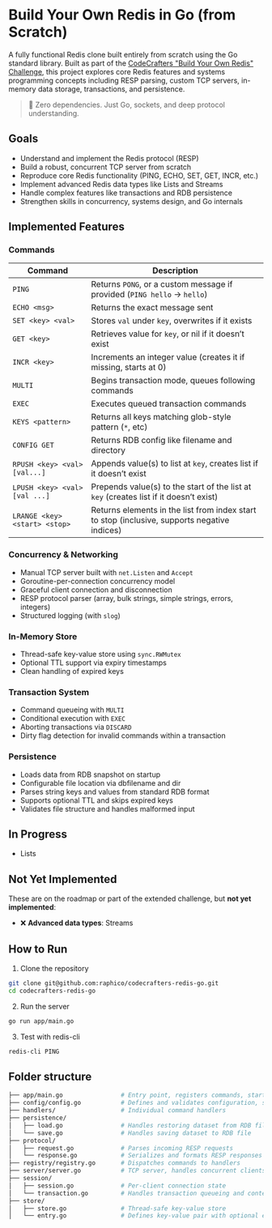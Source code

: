 # Build Your Own Redis in Go (from Scratch)

A fully functional Redis clone built entirely from scratch using the Go standard library. Built as part of the [CodeCrafters "Build Your Own Redis" Challenge](https://codecrafters.io/challenges/redis), this project explores core Redis features and systems programming concepts including RESP parsing, custom TCP servers, in-memory data storage, transactions, and persistence.

> 🚀 Zero dependencies. Just Go, sockets, and deep protocol understanding.

## Goals

- Understand and implement the Redis protocol (RESP)
- Build a robust, concurrent TCP server from scratch
- Reproduce core Redis functionality (PING, ECHO, SET, GET, INCR, etc.)
- Implement advanced Redis data types like Lists and Streams
- Handle complex features like transactions and RDB persistence
- Strengthen skills in concurrency, systems design, and Go internals

## Implemented Features

### Commands

| Command                       | Description                                                                                  |
| ----------------------------- | -------------------------------------------------------------------------------------------- |
| `PING`                        | Returns `PONG`, or a custom message if provided (`PING hello` → `hello`)                     |
| `ECHO <msg>`                  | Returns the exact message sent                                                               |
| `SET <key> <val>`             | Stores `val` under `key`, overwrites if it exists                                            |
| `GET <key>`                   | Retrieves value for `key`, or nil if it doesn’t exist                                        |
| `INCR <key>`                  | Increments an integer value (creates it if missing, starts at 0)                             |
| `MULTI`                       | Begins transaction mode, queues following commands                                           |
| `EXEC`                        | Executes queued transaction commands                                                         |
| `KEYS <pattern>`              | Returns all keys matching glob-style pattern (`*`, etc)                                      |
| `CONFIG GET`                  | Returns RDB config like filename and directory                                               |
| `RPUSH <key> <val> [val...]`  | Appends value(s) to list at `key`, creates list if it doesn’t exist                          |
| `LPUSH <key> <val> [val ...]` | Prepends value(s) to the start of the list at `key` (creates list if it doesn’t exist)       |
| `LRANGE <key> <start> <stop>` | Returns elements in the list from index start to stop (inclusive, supports negative indices) |

### Concurrency & Networking

- Manual TCP server built with `net.Listen` and `Accept`
- Goroutine-per-connection concurrency model
- Graceful client connection and disconnection
- RESP protocol parser (array, bulk strings, simple strings, errors, integers)
- Structured logging (with `slog`)

### In-Memory Store

- Thread-safe key-value store using `sync.RWMutex`
- Optional TTL support via expiry timestamps
- Clean handling of expired keys

### Transaction System

- Command queueing with `MULTI`
- Conditional execution with `EXEC`
- Aborting transactions via `DISCARD`
- Dirty flag detection for invalid commands within a transaction

### Persistence

- Loads data from RDB snapshot on startup
- Configurable file location via dbfilename and dir
- Parses string keys and values from standard RDB format
- Supports optional TTL and skips expired keys
- Validates file structure and handles malformed input

## In Progress

- Lists

## Not Yet Implemented

These are on the roadmap or part of the extended challenge, but **not yet implemented**:

- ❌ **Advanced data types**: Streams

## How to Run

1. Clone the repository

```bash
git clone git@github.com:raphico/codecrafters-redis-go.git
cd codecrafters-redis-go
```

2. Run the server

```bash
go run app/main.go
```

3. Test with redis-cli

```bash
redis-cli PING
```

## Folder structure

```bash
├── app/main.go                # Entry point, registers commands, starts server
├── config/config.go           # Defines and validates configuration, such as RDB path
├── handlers/                  # Individual command handlers
├── persistence/
│   ├── load.go                # Handles restoring dataset from RDB file
│   └── save.go                # Handles saving dataset to RDB file
├── protocol/
│   ├── request.go             # Parses incoming RESP requests
│   └── response.go            # Serializes and formats RESP responses
├── registry/registry.go       # Dispatches commands to handlers
├── server/server.go           # TCP server, handles concurrent clients
├── session/
│   ├── session.go             # Per-client connection state
│   └── transaction.go         # Handles transaction queueing and context
├── store/
│   ├── store.go               # Thread-safe key-value store
│   └── entry.go               # Defines key-value pair with optional expiry
```
